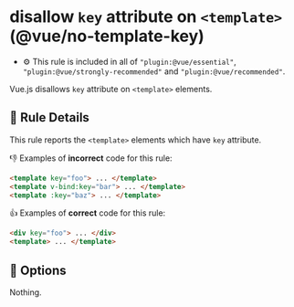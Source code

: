 # disallow `key` attribute on `<template>` (@vue/no-template-key)

- :gear: This rule is included in all of `"plugin:@vue/essential"`, `"plugin:@vue/strongly-recommended"` and `"plugin:@vue/recommended"`.

Vue.js disallows `key` attribute on `<template>` elements.

## :book: Rule Details

This rule reports the `<template>` elements which have `key` attribute.

:-1: Examples of **incorrect** code for this rule:

```html
<template key="foo"> ... </template>
<template v-bind:key="bar"> ... </template>
<template :key="baz"> ... </template>
```

:+1: Examples of **correct** code for this rule:

```html
<div key="foo"> ... </div>
<template> ... </template>
```

## :wrench: Options

Nothing.

